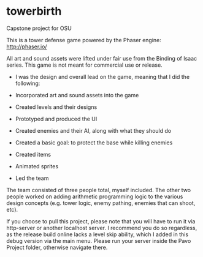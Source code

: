 # towerbirth

Capstone project for OSU

This is a tower defense game powered by the Phaser engine: http://phaser.io/

All art and sound assets were lifted under fair use from the Binding of Isaac series. This game is not meant for commercial use or release.

* I was the design and overall lead on the game, meaning that I did the following:

* Incorporated art and sound assets into the game

* Created levels and their designs

* Prototyped and produced the UI

* Created enemies and their AI, along with what they should do

* Created a basic goal: to protect the base while killing enemies

* Created items

* Animated sprites

* Led the team

The team consisted of three people total, myself included. The other two people worked on adding arithmetic programming logic to the various design concepts (e.g. tower logic, enemy pathing, enemies that can shoot, etc).

If you choose to pull this project, please note that you will have to run it via http-server or another localhost server. I recommend you do so regardless, as the release build online lacks a level skip ability, which I added in this debug version via the main menu. Please run your server inside the Pavo Project folder, otherwise navigate there.
